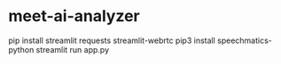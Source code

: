 # meet-ai-analyzer

pip install streamlit requests streamlit-webrtc
pip3 install speechmatics-python
streamlit run app.py